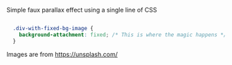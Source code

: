 Simple faux parallax effect using a single line of CSS


```css

  .div-with-fixed-bg-image {
    background-attachment: fixed; /* This is where the magic happens */
  }

```

Images are from https://unsplash.com/
